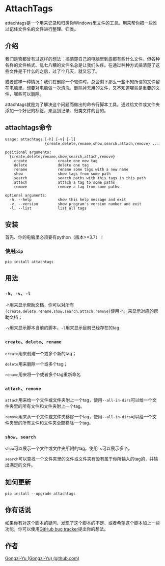 # AttachTags

attachtags是一个用来记录和归类你Windows里文件的工具。用来帮你把一些难以记住文件名的文件进行整理、归类。

## 介绍

我们是否都曾有过这样的想法：搞清楚自己的电脑里到底都有些什么文件。但各种各样的文件格式、乱七八糟的文件名总是让我们头疼。在通过种种方式搞清楚了这些文件是干什么的之后，过了个几天，就又忘了。

或者这样一种情况：我们在删除一个软件时，总会剩下那么一些不知所谓的文件留在电脑里。想要对电脑做一次清洗，删除掉无用的文件，又不知道哪些是重要的文件，哪些可以删除。

attachtags就是为了解决这个问题而做出的命令行脚本工具。通过给文件或文件夹添加一个好记的标签，来达到记录、归类文件的目的。

## attachtags命令

```
usage: attachtags [-h] [-v] [-l]
                  {create,delete,rename,show,search,attach,remove} ...

positional arguments:
  {create,delete,rename,show,search,attach,remove}
    create              create one new tag
    delete              delete one tag
    rename              rename some tags with a new name
    show                show tags from some path
    search              search paths with this tags in this path
    attach              attach a tag to some paths
    remove              remove a tag from some paths

optional arguments:
  -h, --help            show this help message and exit
  -v, --version         show program's version number and exit
  -l, --list            list all tags
```

## 安装

首先、你的电脑里必须要有python（版本>=3.7）！

### 使用`pip`

```
pip install attachtags
```

## 用法

### `-h`、`-v`、`-l`

`-h`用来显示帮助文档，你可以对所有`{create,delete,rename,show,search,attach,remove}`使用`-h`，来显示对应的帮助文档；

`-v`用来显示脚本当前的脚本，`-l`用来显示目前已经存在的tag

### `create`、`delete`、`rename`

`create`用来创建一个或多个新的tag；

`delete`用来删除一个或多个tag；

`rename`用来将一个或者多个tag重新命名

### `attach`、`remove`

`attach`用来给一个文件或文件夹附上一个tag，使用`--all-in-dirs`可以给一个文件夹里的所有文件和文件夹附上一个tag。

`remove`用来从一个文件或文件夹移除一个tag，使用`--all-in-dirs`可以给一个文件夹里的所有文件和文件夹全部移除一个tag。

### `show`、`search`

`show`可以展示一个文件或文件夹所附的tag，使用`-s`可以展示多个。

`search`可以查找一个文件夹里的文件或文件夹有没有属于你所输入的tag的，并输出满足的文件。

## 如何更新

```
pip install --upgrade attachtags
```

## 你有话说

如果你有对这个脚本的疑问、发现了这个脚本的不足、或者希望这个脚本加上一些功能，你可以使用[GitHub bug tracker](https://github.com/Gongzi-Yu/attachtags/issues)提出你的想法。

## 作者

[Gongzi-Yu (Gongzi-Yu) (github.com)](https://github.com/Gongzi-Yu)
